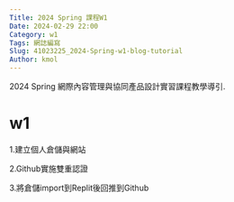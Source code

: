 ```yaml
---
Title: 2024 Spring 課程W1
Date: 2024-02-29 22:00
Category: w1
Tags: 網誌編寫
Slug: 41023225_2024-Spring-w1-blog-tutorial
Author: kmol
---
```


2024 Spring 網際內容管理與協同產品設計實習課程教學導引.

<!-- PELICAN_END_SUMMARY -->
# w1
1.建立個人倉儲與網站

2.Github實施雙重認證

3.將倉儲import到Replit後回推到Github